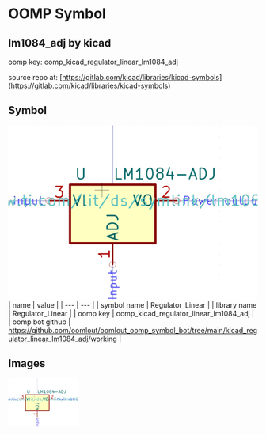 # OOMP Symbol  
## lm1084_adj  by kicad  
  
oomp key: oomp_kicad_regulator_linear_lm1084_adj  
  
source repo at: [https://gitlab.com/kicad/libraries/kicad-symbols](https://gitlab.com/kicad/libraries/kicad-symbols)  
## Symbol  
  
[![working.png](working_600.png)](working.png)  
| name | value | 
| --- | --- | 
| symbol name | Regulator_Linear | 
| library name | Regulator_Linear | 
| oomp key | oomp_kicad_regulator_linear_lm1084_adj | 
| oomp bot github | https://github.com/oomlout/oomlout_oomp_symbol_bot/tree/main/kicad_regulator_linear_lm1084_adj/working | 
## Images  
  
[![working.png](working_140.png)](working.png)  
